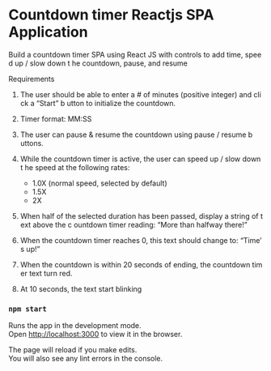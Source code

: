 
# Countdown timer Reactjs SPA Application

Build a countdown timer SPA using React JS with controls to add time, speed up / slow down t he countdown,
pause, and resume

Requirements

1. The user should be able to enter a # of minutes (positive integer) and click a “Start” b utton to initialize the countdown.
1. Timer format: MM:SS
1. The user can pause & resume the countdown using pause / resume b uttons.
1. While the countdown timer is active, the user can speed up / slow down t he speed at the following rates:

   - 1.0X (normal speed, selected by default)
   - 1.5X
   - 2X

1. When half of the selected duration has been passed, display a string of text above the c ountdown timer reading: “More than halfway there!”
1. When the countdown timer reaches 0, this text should change to: “Time’s up!”
1. When the countdown is within 20 seconds of ending, the countdown timer text turn red.
1. At 10 seconds, the text start blinking

### `npm start`

Runs the app in the development mode.<br />
Open [http://localhost:3000](http://localhost:3000) to view it in the browser.

The page will reload if you make edits.<br />
You will also see any lint errors in the console.

